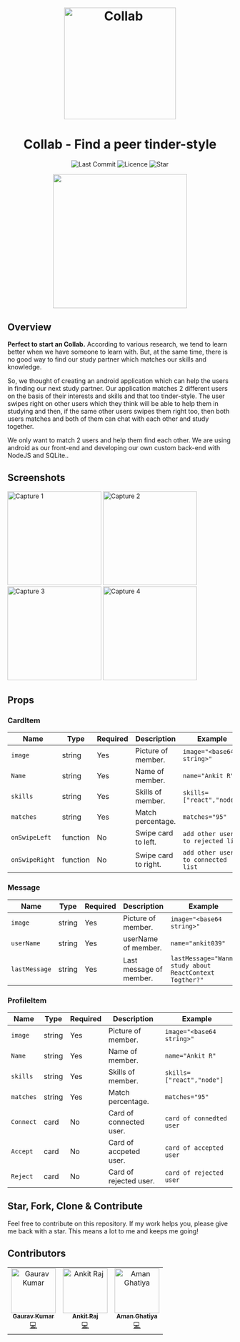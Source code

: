 <h1 align="center">
<img
		width="250"
		alt="Collab"
		src="https://s3.amazonaws.com/media-p.slid.es/uploads/1265873/images/7486630/Group_3.png">
</h1>
<h1 align="center">
	Collab - Find a peer tinder-style
</h1>

<p align="center">
	<img alt="Last Commit" src="https://img.shields.io/github/last-commit/ankit039/HackVerse_2.0-No_Goals-.svg?style=flat-square">
	<img alt="Licence" src="https://img.shields.io/github/license/ankit039/HackVerse_2.0-No_Goals-.svg?style=flat-square">
	<img alt="Star" src="https://img.shields.io/badge/you%20like%20%3F-STAR%20ME-blue.svg?style=flat-square">
</p>

<p align="center">
	<img src="https://lh6.googleusercontent.com/AzOxMJ5sYLaU401tMrOqcRS1a2MXVykt_lHujZn7mPd5cQFXcHpnp9ETQK8k-yA3vjfVcSdK3LlTAa8lYxuo=w1960-h2410-rw" width="300">
</p>


## Overview

**Perfect to start an Collab.** According to various research, we tend to learn better when we have someone to learn with. But, at the same time, there is no good way to find our study partner which matches our skills and knowledge.

So, we thought of creating an android application which can help the users in finding our next study partner. Our application matches 2 different users on the basis of their interests and skills and that too tinder-style. The user swipes right on other users which they think will be able to help them in studying and then, if the same other users swipes them right too, then both users matches and both of them can chat with each other and study together.

We only want to match 2 users and help them find each other. We are using android as our front-end and developing our own custom back-end with NodeJS and SQLite..


## Screenshots

<img
		width="210"
		alt="Capture 1"
		src="https://cdn.discordapp.com/attachments/815107134076878868/815448635797143562/Screenshot_2021-02-28-10-29-35-503_com.example.collabfrontend.jpg">
<img
		width="210"
		alt="Capture 2"
		src="https://cdn.discordapp.com/attachments/413814389301313561/815449572184293446/1614488722280.jpg">
<img
		width="210"
		alt="Capture 3"
		src="https://cdn.discordapp.com/attachments/815107134076878868/815448636723822623/Screenshot_2021-02-28-09-44-10-489_com.example.collabfrontend.jpg">
<img
		width="210"
		alt="Capture 4"
		src="https://cdn.discordapp.com/attachments/815107134076878868/815448637186375710/Screenshot_2021-02-28-10-30-24-193_com.example.collabfrontend.jpg">



## Props

### CardItem

| Name           | Type     | Required | Description                                               | Example                                             |
| -------------- | -------- | -------- | --------------------------------------------------------- | --------------------------------------------------- |
| `image`        | string   | Yes      | Picture of member.                                        | `image="<base64 string>"`                           |
| `Name`         | string   | Yes      | Name of member.                                           | `name="Ankit R"`                                    |
| `skills`       | string   | Yes      | Skills of member.                                         | `skills=["react","node"]`                           |
| `matches`      | string   | Yes      | Match percentage.                                         | `matches="95"`                                      |
| `onSwipeLeft`  | function | No       | Swipe card to left.                                       | `add other user to rejected list`                   |
| `onSwipeRight` | function | No       | Swipe card to right.                                      | `add other user to connected list`                  |

### Message

| Name          | Type   | Required | Description             | Example                                                                                      |
| ------------- | ------ | -------- | ----------------------- | -------------------------------------------------------------------------------------------- |
| `image`       | string | Yes      | Picture of member.      | `image="<base64 string>"`                                                                    |
| `userName`    | string | Yes      | userName of member.     | `name="ankit039"`                                                                            |
| `lastMessage` | string | Yes      | Last message of member. | `lastMessage="Wanna study about ReactContext Togther?"` |


### ProfileItem


| Name           | Type     | Required | Description                                               | Example                                             |
| -------------- | -------- | -------- | --------------------------------------------------------- | --------------------------------------------------- |
| `image`        | string   | Yes      | Picture of member.                                        | `image="<base64 string>"`                           |
| `Name`         | string   | Yes      | Name of member.                                           | `name="Ankit R"`                                    |
| `skills`       | string   | Yes      | Skills of member.                                         | `skills=["react","node"]`                           |
| `matches`      | string   | Yes      | Match percentage.                                         | `matches="95"`                                      |
| `Connect`      | card     | No       | Card of connected user.                                   | `card of connedted user`                            |
| `Accept`       | card     | No       | Card of accpeted user.                                    | `card of accepted user`                             |
| `Reject`       | card     | No       | Card of rejected user.                                    | `card of rejected user`                             |


## Star, Fork, Clone & Contribute

Feel free to contribute on this repository. If my work helps you, please give me back with a star. This means a lot to me and keeps me going!

## Contributors

<!-- ALL-CONTRIBUTORS-LIST:START - Do not remove or modify this section -->
<!-- prettier-ignore -->
<table>
  <tr>
<td align="center"><a href="https://github.com/lucifer0987"><img src="https://avatars.githubusercontent.com/u/34437499?s=460&v=4" width="100px;" alt="Gaurav Kumar"/><br /><sub><b>Gaurav Kumar </b></sub></a><br /><a href="https://github.com/stevenpersia/HackVerse_2.0-No_Goals-/commits?author=lucifer0987" title="Frontend">💻</a></td>
<td align="center"><a href="https://github.com/ankit039"><img src="https://avatars.githubusercontent.com/u/44525721?s=460&v=4" width="100px;" alt="Ankit Raj"/><br /><sub><b>Ankit Raj </b></sub></a><br /><a href="https://github.com/stevenpersia/HackVerse_2.0-No_Goals-/commits?author=ankit039" title="Backend">💻</a></td>
 <td align="center"><a href="https://github.com/aman5683"><img src="https://avatars.githubusercontent.com/u/50030658?s=460&v=4" width="100px;" alt="Aman Ghatiya"/><br /><sub><b>Aman Ghatiya </b></sub></a><br /><a href="https://github.com/stevenpersia/HackVerse_2.0-No_Goals-/commits?author=aman5683" title="Backend">💻</a></td>
  </tr>
</table>

<!-- ALL-CONTRIBUTORS-LIST:END -->
